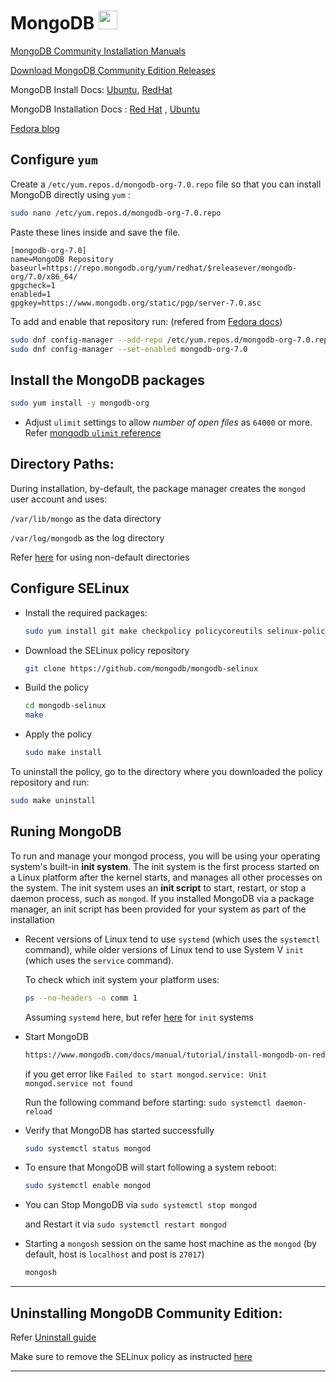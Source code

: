 # MongoDB <img src='https://cdn.icon-icons.com/icons2/2415/PNG/512/mongodb_original_logo_icon_146424.png' width="30">

[MongoDB Community Installation Manuals](https://www.mongodb.com/docs/manual/tutorial/)

[Download MongoDB Community Edition Releases](https://www.mongodb.com/download-center/community/releases)

MongoDB Install Docs: [Ubuntu](https://www.mongodb.com/docs/manual/tutorial/install-mongodb-on-red-hat/#std-label-install-mdb-community-redhat-centos), [RedHat](https://www.mongodb.com/docs/manual/tutorial/install-mongodb-on-red-hat/#std-label-install-mdb-community-redhat-centos)

MongoDB Installation Docs : [Red Hat](https://www.mongodb.com/docs/manual/tutorial/install-mongodb-on-red-hat/) , [Ubuntu]()

[Fedora blog](https://developer.fedoraproject.org/tech/database/mongodb/about.html)

## Configure `yum`

Create a `/etc/yum.repos.d/mongodb-org-7.0.repo` file so that you can install MongoDB directly using `yum` :

```sh
sudo nano /etc/yum.repos.d/mongodb-org-7.0.repo
```

Paste these lines inside and save the file.

```profile
[mongodb-org-7.0]
name=MongoDB Repository
baseurl=https://repo.mongodb.org/yum/redhat/$releasever/mongodb-org/7.0/x86_64/
gpgcheck=1
enabled=1
gpgkey=https://www.mongodb.org/static/pgp/server-7.0.asc
```

To add and enable that repository run: (refered from [Fedora docs](https://docs.fedoraproject.org/en-US/quick-docs/adding-or-removing-software-repositories-in-fedora/))

```sh
sudo dnf config-manager --add-repo /etc/yum.repos.d/mongodb-org-7.0.repo
sudo dnf config-manager --set-enabled mongodb-org-7.0
```

## Install the MongoDB packages

```sh
sudo yum install -y mongodb-org
```

- Adjust `ulimit` settings to allow _number of open files_ as `64000` or more. Refer [mongodb `ulimit` reference](https://www.mongodb.com/docs/manual/reference/ulimit/)

## Directory Paths:

During installation, by-default, the package manager creates the `mongod` user account and uses:

`/var/lib/mongo` as the data directory

`/var/log/mongodb` as the log directory

Refer [here](https://www.mongodb.com/docs/manual/tutorial/install-mongodb-on-red-hat/#to-use-non-default-directories) for using non-default directories

## Configure SELinux

- Install the required packages:

  ```sh
  sudo yum install git make checkpolicy policycoreutils selinux-policy-devel
  ```

- Download the SELinux policy repository

  ```sh
  git clone https://github.com/mongodb/mongodb-selinux
  ```

- Build the policy

  ```sh
  cd mongodb-selinux
  make
  ```

- Apply the policy

  ```sh
  sudo make install
  ```

To uninstall the policy, go to the directory where you downloaded the policy repository and run:

```sh
sudo make uninstall
```

## Runing MongoDB

To run and manage your mongod process, you will be using your operating system's built-in **init system**. The init system is the first process started on a Linux platform after the kernel starts, and manages all other processes on the system. The init system uses an **init script** to start, restart, or stop a daemon process, such as `mongod`. If you installed MongoDB via a package manager, an init script has been provided for your system as part of the installation

- Recent versions of Linux tend to use `systemd` (which uses the `systemctl` command), while older versions of Linux tend to use System V `init` (which uses the `service` command).

  To check which init system your platform uses:

  ```sh
  ps --no-headers -o comm 1
  ```

  Assuming `systemd` here, but refer [here](https://www.mongodb.com/docs/manual/tutorial/install-mongodb-on-red-hat/#procedure) for `init` systems

- Start MongoDB

  ```sh
  https://www.mongodb.com/docs/manual/tutorial/install-mongodb-on-red-hat/#start-mongodb
  ```

  if you get error like `Failed to start mongod.service: Unit mongod.service not found`

  Run the following command before starting: `sudo systemctl daemon-reload`

- Verify that MongoDB has started successfully

  ```sh
  sudo systemctl status mongod
  ```

- To ensure that MongoDB will start following a system reboot:

  ```sh
  sudo systemctl enable mongod
  ```

- You can Stop MongoDB via `sudo systemctl stop mongod`

  and Restart it via `sudo systemctl restart mongod`

- Starting a `mongosh` session on the same host machine as the `mongod` (by default, host is `localhost` and post is `27017`)

  ```sh
  mongosh
  ```

---

## Uninstalling MongoDB Community Edition:

Refer [Uninstall guide](https://www.mongodb.com/docs/manual/tutorial/install-mongodb-on-red-hat/#uninstall-mongodb-community-edition)

Make sure to remove the SELinux policy as instructed [here](https://www.mongodb.com/docs/manual/tutorial/install-mongodb-on-red-hat/#selinux-policy-considerations)

---
